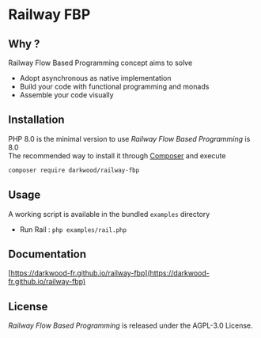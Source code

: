 # Railway FBP

## Why ?

Railway Flow Based Programming concept aims to solve

- Adopt asynchronous as native implementation
- Build your code with functional programming and monads
- Assemble your code visually

## Installation

PHP 8.0 is the minimal version to use _Railway Flow Based Programming_ is 8.0  
The recommended way to install it through [Composer](http://getcomposer.org/) and execute

```bash
composer require darkwood/railway-fbp
```

## Usage

A working script is available in the bundled `examples` directory

- Run Rail : `php examples/rail.php`

## Documentation

[https://darkwood-fr.github.io/railway-fbp](https://darkwood-fr.github.io/railway-fbp)

## License

_Railway Flow Based Programming_ is released under the AGPL-3.0 License.
